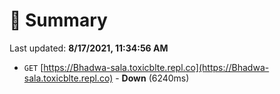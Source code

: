 # 📖 Summary
Last updated: **8/17/2021, 11:34:56 AM**

- `GET` [https://Bhadwa-sala.toxicblte.repl.co](https://Bhadwa-sala.toxicblte.repl.co) - **Down** (6240ms)
